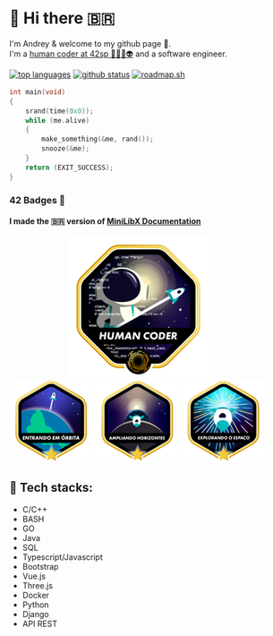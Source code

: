 <h1>👋 Hi there 🇧🇷</h1>

I'm Andrey & welcome to my github page 🙂.
<br>
I'm a [human coder at 42sp 👨‍🚀🚀👽](https://profile.intra.42.fr/users/adantas-) and a software engineer.
<br>

[![top languages](https://github-readme-stats.vercel.app/api/top-langs/?username=andreyvdl&langs_count=7&theme=chartreuse-dark)](https://github.com/andreyvdl)
[![github status](https://github-readme-stats.vercel.app/api?username=andreyvdl&show_icons=true&theme=chartreuse-dark&include_all_commits=true&count_private=true)](https://github.com/andreyvdl)
[![roadmap.sh](https://api.roadmap.sh/v1-badge/wide/656a5a855145316d25a42db7?variant=dark)](https://roadmap.sh)
<br>

```c
int main(void)
{
    srand(time(0x0));
    while (me.alive)
    {
        make_something(&me, rand());
        snooze(&me);
    }
    return (EXIT_SUCCESS);
}
```

[comment]: <> (My evolution on the 42 CV)

### 42 Badges 🏅

#### I made the 🇧🇷 version of [MiniLibX Documentation](https://github.com/andreyvdl/MiniLibX_my_docs)

&#xA0;&#xA0;&#xA0;&#xA0;&#xA0;&#xA0;&#xA0;&#xA0;&#xA0;&#xA0;&#xA0;&#xA0;&#xA0;&#xA0;&#xA0;&#xA0;&#xA0;&#xA0;&#xA0;&#xA0;&#xA0;&#xA0;&#xA0;&#xA0;&#xA0;&#xA0;&#xA0;[![there’s a difference between knowing the path and walking the path.](./images/common_coree.png)](https://github.com/andreyvdl)   
[![MISSION CLAER](./images/phase_onem.png)](https://github.com/andreyvdl/42SP-Phase1)
[![CONGRATULATIONS](./images/phase_twom.png)](https://github.com/andreyvdl/42SP-Phase2)
[![${user} LVL ${level_curr} HP:${hp_curr}/${hp_max} SP:${sp_curr}/${sp_max}](./images/phase_threem.png)](https://github.com/andreyvdl/42SP-Phase3)

[comment]: <> (Things i know how to work)
[comment]: <> (The color tells how much I know 🔴 low-mid, 🟡 mid, 🟢 mid-top)
[comment]: <> (The star tells if is something I like to use)

## 🔰 Tech stacks:

- C/C++
- BASH
- GO
- Java
- SQL
- Typescript/Javascript
- Bootstrap
- Vue.js
- Three.js
- Docker
- Python
- Django
- API REST
